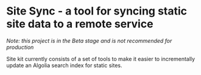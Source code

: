 # Site Sync - a tool for syncing static site data to a remote service

_Note: this project is in the Beta stage and is not recommended for production_

Site kit currently consists of a set of tools to make it easier to incrementally update an Algolia search index for static sites.
